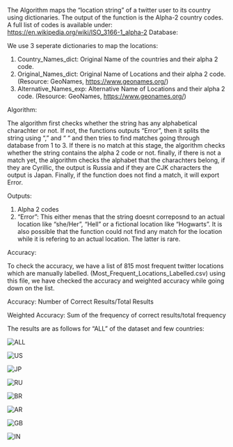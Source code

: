 The Algorithm maps the “location string” of a twitter user to its country using dictionaries. The output of the function is the Alpha-2 country codes. A full list of codes is available under:
https://en.wikipedia.org/wiki/ISO_3166-1_alpha-2
Database:

We use 3 seperate dictionaries to map the locations:
1)	Country_Names_dict: Original Name of the countries and their alpha 2 code.
2)	Original_Names_dict: Original Name of Locations and their alpha 2 code. (Resource: GeoNames, https://www.geonames.org/)
3)	Alternative_Names_exp: Alternative Name of Locations and their alpha 2 code. (Resource: GeoNames, https://www.geonames.org/)

Algorithm:

The algorithm first checks whether the string has any alphabetical charachter or not. If not, the functions outputs “Error”, then it splits the string using “,” and “ “ and then tries to find matches going through database from 1 to 3.  If there is no match at this stage, the algorithm checks whether the string contains the alpha 2 code or not. finally, if there is not a match yet, the algorithm checks the alphabet that the charachters belong, if they are Cyrillic, the output is Russia and if they are CJK characters the output is Japan. Finally, if the function does not find a match, it will export Error.

Outputs:
1)	Alpha 2 codes
2)	“Error”: This either menas that the string doesnt correposnd to an actual location like “she/Her”, “Hell” or a fictional location like “Hogwarts”. It is also possible that the function could not find any match for the location while it is refering to an actual location. The latter is rare.

Accuracy:

To check the accuracy, we have a list of 815 most frequent twitter locations which are manually labelled. (Most_Frequent_Locations_Labelled.csv) using this file, we have checked the accuracy and weighted accuracy while going down on the list.

Accuracy: Number of Correct Results/Total Results

Weighted Accuracy: Sum of the frequency of correct results/total frequency

The results are as follows for “ALL” of the dataset and few countries:
               


![ALL](https://user-images.githubusercontent.com/107769994/178612336-3d47866c-ba62-40dd-83b9-2f25b7712f2f.png)


![US](https://user-images.githubusercontent.com/107769994/178612354-7839b43c-1a30-49f4-bcb5-2f43eb733198.png)


![JP](https://user-images.githubusercontent.com/107769994/178612369-69dc9397-17ba-4a94-8b30-ecdbc768e3db.png)


![RU](https://user-images.githubusercontent.com/107769994/178612384-ceb0c40a-2b1b-48d9-bf0d-9ba5292ccadb.png)

![BR](https://user-images.githubusercontent.com/107769994/178612412-3d463d8f-d8ea-4160-8367-6542a36eca31.png)

![AR](https://user-images.githubusercontent.com/107769994/178612421-1979335d-43cd-477c-90fb-1263cb7f7c86.png)

![GB](https://user-images.githubusercontent.com/107769994/178612428-18cd2e5c-d261-43ed-81cf-77dbb661b96b.png)

![IN](https://user-images.githubusercontent.com/107769994/178612479-599fb74e-f301-403c-9ae1-3fccf69eecbe.png)












